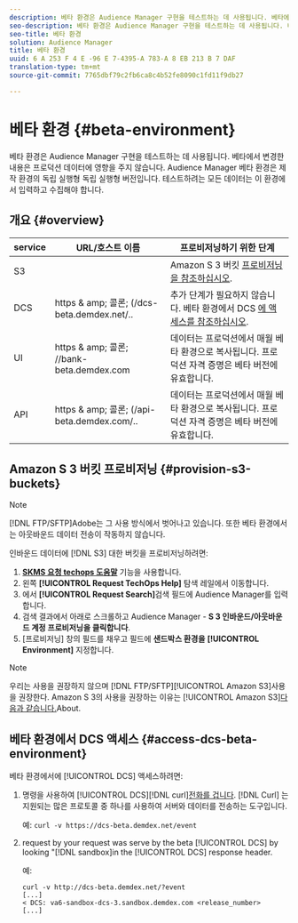 ```yaml
---
description: 베타 환경은 Audience Manager 구현을 테스트하는 데 사용됩니다. 베타에서 변경한 내용은 프로덕션 데이터에 영향을 주지 않습니다. Audience Manager 베타 환경은 제작 환경의 독립 실행형 독립 실행형 버전입니다. 테스트하려는 모든 데이터는 이 환경에서 입력하고 수집해야 합니다.
seo-description: 베타 환경은 Audience Manager 구현을 테스트하는 데 사용됩니다. 베타에서 변경한 내용은 프로덕션 데이터에 영향을 주지 않습니다. Audience Manager 베타 환경은 제작 환경의 독립 실행형 독립 실행형 버전입니다. 테스트하려는 모든 데이터는 이 환경에서 입력하고 수집해야 합니다.
seo-title: 베타 환경
solution: Audience Manager
title: 베타 환경
uuid: 6 A 253 F 4 E -96 E 7-4395-A 783-A 8 EB 213 B 7 DAF
translation-type: tm+mt
source-git-commit: 7765dbf79c2fb6ca8c4b52fe8090c1fd11f9db27

---
```



# 베타 환경 {#beta-environment}

베타 환경은 Audience Manager 구현을 테스트하는 데 사용됩니다. 베타에서 변경한 내용은 프로덕션 데이터에 영향을 주지 않습니다. Audience Manager 베타 환경은 제작 환경의 독립 실행형 독립 실행형 버전입니다. 테스트하려는 모든 데이터는 이 환경에서 입력하고 수집해야 합니다.

## 개요 {#overview}

<!-- beta_environment_admin.xml -->

| service | URL/호스트 이름 | 프로비저닝하기 위한 단계 |
|--- |--- |--- |
| S3 |  | Amazon S 3 버킷 [프로비저닝을 참조하십시오](admin-beta-environment.md#provision-s3-buckets). |
| DCS | https &amp; amp; 콜론; (/dcs-beta.demdex.net/.. | 추가 단계가 필요하지 않습니다. 베타 환경에서 DCS [에 액세스를 참조하십시오](admin-beta-environment.md#access-dcs-beta-environment). |
| UI | https &amp; amp; 콜론; //bank-beta.demdex.com | 데이터는 프로덕션에서 매월 베타 환경으로 복사됩니다. 프로덕션 자격 증명은 베타 버전에 유효합니다. |
| API | https &amp; amp; 콜론; (/api-beta.demdex.com/.. | 데이터는 프로덕션에서 매월 베타 환경으로 복사됩니다. 프로덕션 자격 증명은 베타 버전에 유효합니다. |

## Amazon S 3 버킷 프로비저닝 {#provision-s3-buckets}

>[!NOTE]
>
>[!DNL FTP/SFTP]Adobe는 그 사용 방식에서 벗어나고 있습니다. 또한 베타 환경에서는 아웃바운드 데이터 전송이 작동하지 않습니다.

인바운드 데이터에 [!DNL S3] 대한 버킷을 프로비저닝하려면:

1. [**SKMS 요청 techops 도움말**](https://skms.adobe.com/) 기능을 사용합니다.
1. 왼쪽 **[!UICONTROL Request TechOps Help]** 탐색 레일에서 이동합니다.
1. 에서 **[!UICONTROL Request Search]**&#x200B;검색 필드에 Audience Manager를 입력합니다.
1. 검색 결과에서 아래로 스크롤하고 Audience Manager - **S 3 인바운드/아웃바운드 계정 프로비저닝을 클릭합니다**.
1. [프로비저닝] 창의 필드를 채우고 필드에 **샌드박스 환경을** **[!UICONTROL Environment]** 지정합니다.

>[!NOTE]
>
>우리는 사용을 권장하지 않으며 [!DNL FTP/SFTP][!UICONTROL Amazon S3]사용을 권장한다. Amazon S 3의 사용을 권장하는 이유는 [!UICONTROL Amazon S3][다음과 같습니다.](https://docs.adobe.com/content/help/en/audience-manager/user-guide/reference/amazon-s3.html)About.

## 베타 환경에서 DCS 액세스 {#access-dcs-beta-environment}

베타 환경에서에 [!UICONTROL DCS] 액세스하려면:

1. 명령을 사용하여 [!UICONTROL DCS][!DNL curl][전화를 겁니다](https://curl.haxx.se/docs/manpage.html). [!DNL Curl] 는 지원되는 많은 프로토콜 중 하나를 사용하여 서버와 데이터를 전송하는 도구입니다.

   예: `curl -v https://dcs-beta.demdex.net/event`

1. request by your request was serve by the beta [!UICONTROL DCS] by looking "[!DNL sandbox]in the [!UICONTROL DCS] response header.

   예:

   ```
   curl -v http://dcs-beta.demdex.net/?event
   [...]
   < DCS: va6-sandbox-dcs-3.sandbox.demdex.com <release_number>
   [...]
   ```

<!--
1. Determine the load balancer's endpoint IP addresses.

   Run the `dig` [command](https://en.wikipedia.org/wiki/Dig_(command)) to determine the IP address of the nearest load balancer. The `dig` command queries the Domain Name System and returns the name and IP addresses of the Audience Manager [!UICONTROL Data Collection Servers (DCS)].

   ```
   dig dcs-beta.demdex.net
   ...
   dcs-sandbox-1754093861.us-east-1.elb.amazonaws.com. 60 IN A 52.87.15.51
   dcs-sandbox-1754093861.us-east-1.elb.amazonaws.com. 60 IN A 50.16.150.8
   dcs-sandbox-1754093861.us-east-1.elb.amazonaws.com. 60 IN A 52.2.228.100
   ```

1. Using one of the addresses in the above table, add a static DNS entry in the [!DNL `/etc/hosts`] file.

   On Windows, modify [!DNL `c:\WINDOWS\system32\drivers\etc\hosts`].

   For example:

[!DNL `52.87.15.51 samplepartner.demdex.net`]

   >[!NOTE]
   >
   >The addresses change occasionally, so you must keep your [!DNL /etc/hosts] file up to date.

   Additionally, if you need to set up ID synchronization, you must add a similar entry for [!DNL dpm.demdex.net.]

[!DNL `52.87.15.51 dpm.demdex.net`] [!DNL]. 

1. Make a [!UICONTROL DCS] call, using the `curl` [command](https://curl.haxx.se/docs/manpage.html). Curl is a tool to transfer data from or to a server, using one of many supported protocols.

   For example:

[!DNL `https://<domain>/event?product=camera`] 

1. Verify that your request was served by the beta [!UICONTROL DCS] by looking for "sandbox" in the [!UICONTROL DCS] response header.

   For example:

   ```
   curl -v https://dcs-beta.demdex.net/?event
   [...]
   < DCS: va6-sandbox-dcs-3.sandbox.demdex.com <release_number>
   [...]
   ```
-->